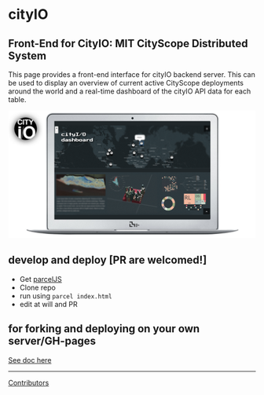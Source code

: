 # cityIO
## Front-End for CityIO: MIT CityScope Distributed System

This page provides a front-end interface for cityIO backend server. This can be used to display an overview of current active CityScope deployments around the world and a real-time dashboard of the cityIO API data for each table. 


![alt text](/docs/cityIOfe.png "cityIO frontend")


## develop and deploy [PR are welcomed!]
- Get [parcelJS](https://parceljs.org/)
- Clone repo
- run using `parcel index.html`
- edit at will and PR

## for forking and deploying on your own server/GH-pages 
[See doc here](https://github.com/CityScope/CS_CityIO_Frontend/blob/master/docs/deploy.md)
____
[Contributors](https://github.com/CityScope/CS_CityIO_Frontend/graphs/contributors)
